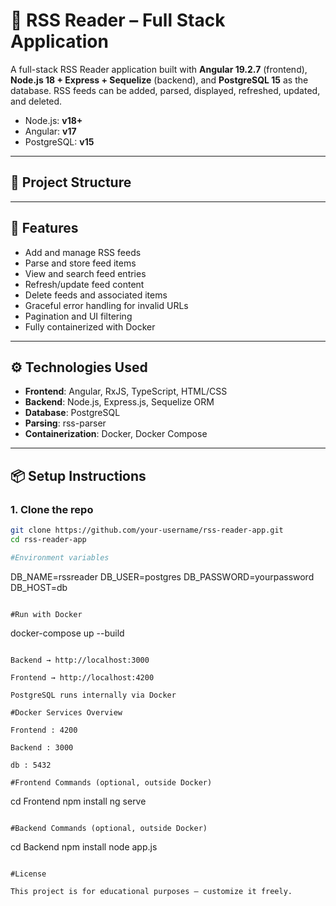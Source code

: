 # 📰 RSS Reader – Full Stack Application

A full-stack RSS Reader application built with **Angular 19.2.7** (frontend), **Node.js 18 + Express + Sequelize** (backend), and **PostgreSQL 15** as the database. RSS feeds can be added, parsed, displayed, refreshed, updated, and deleted.

- Node.js: **v18+**
- Angular: **v17**
- PostgreSQL: **v15**
---

## 📁 Project Structure

---

## 🚀 Features

- Add and manage RSS feeds
- Parse and store feed items
- View and search feed entries
- Refresh/update feed content
- Delete feeds and associated items
- Graceful error handling for invalid URLs
- Pagination and UI filtering
- Fully containerized with Docker

---

## ⚙️ Technologies Used

- **Frontend**: Angular, RxJS, TypeScript, HTML/CSS
- **Backend**: Node.js, Express.js, Sequelize ORM
- **Database**: PostgreSQL
- **Parsing**: rss-parser
- **Containerization**: Docker, Docker Compose

---

## 📦 Setup Instructions

### 1. Clone the repo

```bash
git clone https://github.com/your-username/rss-reader-app.git
cd rss-reader-app

#Environment variables
```
DB_NAME=rssreader
DB_USER=postgres
DB_PASSWORD=yourpassword
DB_HOST=db
```

#Run with Docker
```
docker-compose up --build
```

Backend → http://localhost:3000

Frontend → http://localhost:4200

PostgreSQL runs internally via Docker

#Docker Services Overview

Frontend : 4200 

Backend : 3000 

db : 5432

#Frontend Commands (optional, outside Docker)
```
cd Frontend
npm install
ng serve
```

#Backend Commands (optional, outside Docker)
```
cd Backend
npm install
node app.js
```

#License 

This project is for educational purposes — customize it freely.